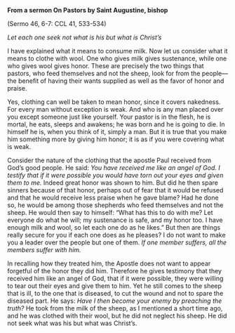 

**From a sermon On Pastors by Saint Augustine, bishop**

(Sermo 46, 6-7: CCL 41, 533-534)

_Let each one seek not what is his but what is Christ’s_

I have explained what it means to consume milk. Now let us consider what it means to clothe with wool. One who gives milk gives sustenance, while one who gives wool gives honor. These are precisely the two things that pastors, who feed themselves and not the sheep, look for from the people—the benefit of having their wants supplied as well as the favor of honor and praise.

Yes, clothing can well be taken to mean honor, since it covers nakedness. For every man without exception is weak. And who is any man placed over you except someone just like yourself. Your pastor is in the flesh, he is mortal, he eats, sleeps and awakens; he was born and he is going to die. In himself he is, when you think of it, simply a man. But it is true that you make him something more by giving him honor; it is as if you were covering what is weak.

Consider the nature of the clothing that the apostle Paul received from God’s good people. He said: _You have received me like an angel of God._ _I testify that if it were possible you would have torn out your eyes and given them to me._ Indeed great honor was shown to him. But did he then spare sinners because of that honor, perhaps out of fear that it would be refused and that he would receive less praise when he gave blame? Had he done so, he would be among those shepherds who feed themselves and not the sheep. He would then say to himself: “What has this to do with me? Let everyone do what he will; my sustenance is safe, and my honor too. I have enough milk and wool, so let each one do as he likes.” But then are things really secure for you if each one does as he pleases? I do not want to make you a leader over the people but one of them. _If one member suffers, all the members suffer with him._

In recalling how they treated him, the Apostle does not want to appear forgetful of the honor they did him. Therefore he gives testimony that they received him like an angel of God, that if it were possible, they were willing to tear out their eyes and give them to him. Yet he still comes to the sheep that is ill, to the one that is diseased, to cut the wound and not to spare the diseased part. He says: _Have I then become your enemy by preaching the truth?_ He took from the milk of the sheep, as I mentioned a short time ago, and he was clothed with their wool, but he did not neglect his sheep. He did not seek what was his but what was Christ’s.

